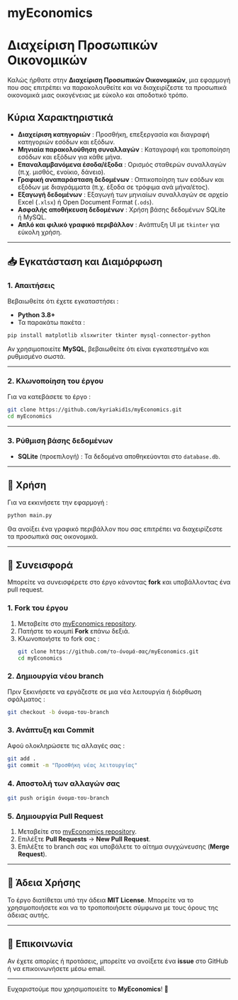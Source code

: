 # myEconomics
# Διαχείριση Προσωπικών Οικονομικών

Καλώς ήρθατε στην **Διαχείριση Προσωπικών Οικονομικών**, μια εφαρμογή που σας επιτρέπει να παρακολουθείτε και να διαχειρίζεστε τα προσωπικά οικονομικά μιας οικογένειας με εύκολο και αποδοτικό τρόπο.

## Κύρια Χαρακτηριστικά

- **Διαχείριση κατηγοριών** : Προσθήκη, επεξεργασία και διαγραφή κατηγοριών εσόδων και εξόδων.
- **Μηνιαία παρακολούθηση συναλλαγών** : Καταγραφή και τροποποίηση εσόδων και εξόδων για κάθε μήνα.
- **Επαναλαμβανόμενα έσοδα/έξοδα** : Ορισμός σταθερών συναλλαγών (π.χ. μισθός, ενοίκιο, δάνειο).
- **Γραφική αναπαράσταση δεδομένων** : Οπτικοποίηση των εσόδων και εξόδων με διαγράμματα (π.χ. έξοδα σε τρόφιμα ανά μήνα/έτος).
- **Εξαγωγή δεδομένων** : Εξαγωγή των μηνιαίων συναλλαγών σε αρχείο Excel (`.xlsx`) ή Open Document Format (`.ods`).
- **Ασφαλής αποθήκευση δεδομένων** : Χρήση βάσης δεδομένων SQLite ή MySQL.
- **Απλό και φιλικό γραφικό περιβάλλον** : Ανάπτυξη UI με `tkinter` για εύκολη χρήση.

---

## 📥 Εγκατάσταση και Διαμόρφωση

### 1. Απαιτήσεις

Βεβαιωθείτε ότι έχετε εγκαταστήσει :

- **Python 3.8+**
- Τα παρακάτω πακέτα :

```sh
pip install matplotlib xlsxwriter tkinter mysql-connector-python
```

Αν χρησιμοποιείτε **MySQL**, βεβαιωθείτε ότι είναι εγκατεστημένο και ρυθμισμένο σωστά.

---

### 2. Κλωνοποίηση του έργου

Για να κατεβάσετε το έργο :

```sh
git clone https://github.com/kyriakid1s/myEconomics.git
cd myEconomics
```

---

### 3. Ρύθμιση βάσης δεδομένων

- **SQLite** (προεπιλογή) : Τα δεδομένα αποθηκεύονται στο `database.db`.

---

## 🚀 Χρήση

Για να εκκινήσετε την εφαρμογή :

```sh
python main.py
```

Θα ανοίξει ένα γραφικό περιβάλλον που σας επιτρέπει να διαχειρίζεστε τα προσωπικά σας οικονομικά.

---

## 🤝 Συνεισφορά

Μπορείτε να συνεισφέρετε στο έργο κάνοντας **fork** και υποβάλλοντας ένα pull request.

### 1. Fork του έργου

1. Μεταβείτε στο [myEconomics repository](https://github.com/kyriakid1s/myEconomics).
2. Πατήστε το κουμπί **Fork** επάνω δεξιά.
3. Κλωνοποιήστε το fork σας :
   ```sh
   git clone https://github.com/το-όνομά-σας/myEconomics.git
   cd myEconomics
   ```

### 2. Δημιουργία νέου branch

Πριν ξεκινήσετε να εργάζεστε σε μια νέα λειτουργία ή διόρθωση σφάλματος :

```sh
git checkout -b όνομα-του-branch
```

### 3. Ανάπτυξη και Commit

Αφού ολοκληρώσετε τις αλλαγές σας :

```sh
git add .
git commit -m "Προσθήκη νέας λειτουργίας"
```

### 4. Αποστολή των αλλαγών σας

```sh
git push origin όνομα-του-branch
```

### 5. Δημιουργία Pull Request

1. Μεταβείτε στο [myEconomics repository](https://github.com/kyriakid1s/myEconomics).
2. Επιλέξτε **Pull Requests** → **New Pull Request**.
3. Επιλέξτε το branch σας και υποβάλετε το αίτημα συγχώνευσης (**Merge Request**).

---

## 📜 Άδεια Χρήσης

Το έργο διατίθεται υπό την άδεια **MIT License**. Μπορείτε να το χρησιμοποιήσετε και να το τροποποιήσετε σύμφωνα με τους όρους της άδειας αυτής.

---

## 📧 Επικοινωνία

Αν έχετε απορίες ή προτάσεις, μπορείτε να ανοίξετε ένα **issue** στο GitHub ή να επικοινωνήσετε μέσω email.

---

Ευχαριστούμε που χρησιμοποιείτε το **MyEconomics**! 🎉

